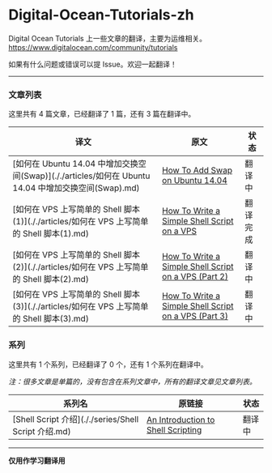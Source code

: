 
# Digital-Ocean-Tutorials-zh

Digital Ocean Tutorials 上一些文章的翻译，主要为运维相关。https://www.digitalocean.com/community/tutorials

如果有什么问题或错误可以提 Issue。欢迎一起翻译！

---

### 文章列表

这里共有 4 篇文章，已经翻译了 1 篇，还有 3 篇在翻译中。

| 译文 | 原文 | 状态 |
|------|------|------|
| [如何在 Ubuntu 14.04 中增加交换空间(Swap)](././articles/如何在 Ubuntu 14.04 中增加交换空间(Swap).md) | [How To Add Swap on Ubuntu 14.04](https://www.digitalocean.com/community/tutorials/how-to-add-swap-on-ubuntu-14-04) | 翻译中 |
| [如何在 VPS 上写简单的 Shell 脚本(1)](././articles/如何在 VPS 上写简单的 Shell 脚本(1).md) | [How To Write a Simple Shell Script on a VPS](https://www.digitalocean.com/community/tutorials/how-to-write-a-simple-shell-script-on-a-vps) | 翻译完成 |
| [如何在 VPS 上写简单的 Shell 脚本(2)](././articles/如何在 VPS 上写简单的 Shell 脚本(2).md) | [How To Write a Simple Shell Script on a VPS (Part 2)](https://www.digitalocean.com/community/tutorials/how-to-write-a-simple-shell-script-on-a-vps-part-2) | 翻译中 |
| [如何在 VPS 上写简单的 Shell 脚本(3)](././articles/如何在 VPS 上写简单的 Shell 脚本(3).md) | [How To Write a Simple Shell Script on a VPS (Part 3)](https://www.digitalocean.com/community/tutorials/how-to-write-a-simple-shell-script-on-a-vps-part-3) | 翻译中 |


### 系列

这里共有 1 个系列，已经翻译了 0 个，还有 1 个系列在翻译中。

*注：很多文章是单篇的，没有包含在系列文章中，所有的翻译文章见文章列表。*

| 系列名 | 原链接 | 状态 |
|------|------|------|
| [Shell Script 介绍](././series/Shell Script 介绍.md) | [An Introduction to Shell Scripting](https://www.digitalocean.com/community/tutorial_series/an-introduction-to-shell-scripting) | 翻译中 |


---

**仅用作学习翻译用**


